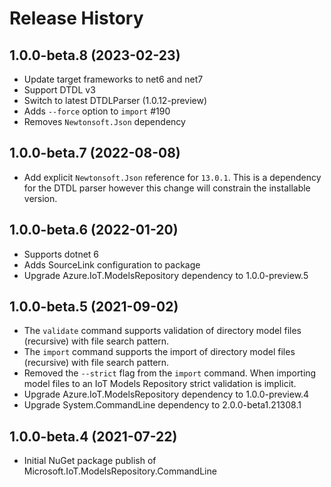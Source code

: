 # Release History

## 1.0.0-beta.8 (2023-02-23)

- Update target frameworks to net6 and net7
- Support DTDL v3
- Switch to latest DTDLParser (1.0.12-preview)
- Adds `--force` option to `import` #190
- Removes `Newtonsoft.Json` dependency

## 1.0.0-beta.7 (2022-08-08)

- Add explicit `Newtonsoft.Json` reference for `13.0.1`. This is a dependency for the DTDL parser however this change will constrain the installable version.

## 1.0.0-beta.6 (2022-01-20)

- Supports dotnet 6
- Adds SourceLink configuration to package
- Upgrade Azure.IoT.ModelsRepository dependency to 1.0.0-preview.5

## 1.0.0-beta.5 (2021-09-02)

- The `validate` command supports validation of directory model files (recursive) with file search pattern.
- The `import` command supports the import of directory model files (recursive) with file search pattern.
- Removed the `--strict` flag from the `import` command. When importing model files to an IoT Models Repository strict validation
  is implicit.
- Upgrade Azure.IoT.ModelsRepository dependency to 1.0.0-preview.4
- Upgrade System.CommandLine dependency to 2.0.0-beta1.21308.1

## 1.0.0-beta.4 (2021-07-22)

- Initial NuGet package publish of Microsoft.IoT.ModelsRepository.CommandLine
